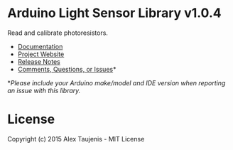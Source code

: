 # Arduino Light Sensor Library v1.0.4
Read and calibrate photoresistors.

* [Documentation](http://robotsbigdata.com/docs-arduino-light-sensor.html)
* [Project Website](http://robotsbigdata.com)
* [Release Notes](https://github.com/alextaujenis/RBD_LightSensor/releases)
* [Comments, Questions, or Issues](https://github.com/alextaujenis/RBD_LightSensor/issues/new)*

\**Please include your Arduino make/model and IDE version when reporting an issue with this library.*

# License
Copyright (c) 2015 Alex Taujenis - MIT License

